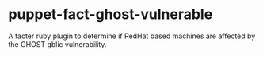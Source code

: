 # puppet-fact-ghost-vulnerable
A facter ruby plugin to determine if RedHat based machines are affected by the GHOST gblic vulnerability.
